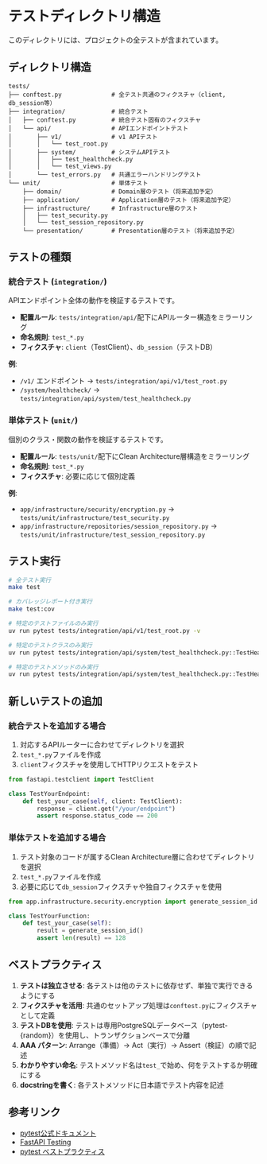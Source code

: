 # テストディレクトリ構造

このディレクトリには、プロジェクトの全テストが含まれています。

## ディレクトリ構造

```
tests/
├── conftest.py              # 全テスト共通のフィクスチャ（client, db_session等）
├── integration/             # 統合テスト
│   ├── conftest.py          # 統合テスト固有のフィクスチャ
│   └── api/                 # APIエンドポイントテスト
│       ├── v1/              # v1 APIテスト
│       │   └── test_root.py
│       ├── system/          # システムAPIテスト
│       │   ├── test_healthcheck.py
│       │   └── test_views.py
│       └── test_errors.py   # 共通エラーハンドリングテスト
└── unit/                    # 単体テスト
    ├── domain/              # Domain層のテスト（将来追加予定）
    ├── application/         # Application層のテスト（将来追加予定）
    ├── infrastructure/      # Infrastructure層のテスト
    │   ├── test_security.py
    │   └── test_session_repository.py
    └── presentation/        # Presentation層のテスト（将来追加予定）
```

## テストの種類

### 統合テスト (`integration/`)

APIエンドポイント全体の動作を検証するテストです。

- **配置ルール**: `tests/integration/api/`配下にAPIルーター構造をミラーリング
- **命名規則**: `test_*.py`
- **フィクスチャ**: `client`（TestClient）、`db_session`（テストDB）

**例**:
- `/v1/` エンドポイント → `tests/integration/api/v1/test_root.py`
- `/system/healthcheck/` → `tests/integration/api/system/test_healthcheck.py`

### 単体テスト (`unit/`)

個別のクラス・関数の動作を検証するテストです。

- **配置ルール**: `tests/unit/`配下にClean Architecture層構造をミラーリング
- **命名規則**: `test_*.py`
- **フィクスチャ**: 必要に応じて個別定義

**例**:
- `app/infrastructure/security/encryption.py` → `tests/unit/infrastructure/test_security.py`
- `app/infrastructure/repositories/session_repository.py` → `tests/unit/infrastructure/test_session_repository.py`

## テスト実行

```bash
# 全テスト実行
make test

# カバレッジレポート付き実行
make test:cov

# 特定のテストファイルのみ実行
uv run pytest tests/integration/api/v1/test_root.py -v

# 特定のテストクラスのみ実行
uv run pytest tests/integration/api/system/test_healthcheck.py::TestHealthCheck -v

# 特定のテストメソッドのみ実行
uv run pytest tests/integration/api/system/test_healthcheck.py::TestHealthCheck::test_healthcheck -v
```

## 新しいテストの追加

### 統合テストを追加する場合

1. 対応するAPIルーターに合わせてディレクトリを選択
2. `test_*.py`ファイルを作成
3. `client`フィクスチャを使用してHTTPリクエストをテスト

```python
from fastapi.testclient import TestClient

class TestYourEndpoint:
    def test_your_case(self, client: TestClient):
        response = client.get("/your/endpoint")
        assert response.status_code == 200
```

### 単体テストを追加する場合

1. テスト対象のコードが属するClean Architecture層に合わせてディレクトリを選択
2. `test_*.py`ファイルを作成
3. 必要に応じて`db_session`フィクスチャや独自フィクスチャを使用

```python
from app.infrastructure.security.encryption import generate_session_id

class TestYourFunction:
    def test_your_case(self):
        result = generate_session_id()
        assert len(result) == 128
```

## ベストプラクティス

1. **テストは独立させる**: 各テストは他のテストに依存せず、単独で実行できるようにする
2. **フィクスチャを活用**: 共通のセットアップ処理は`conftest.py`にフィクスチャとして定義
3. **テストDBを使用**: テストは専用PostgreSQLデータベース（pytest-{random}）を使用し、トランザクションベースで分離
4. **AAA パターン**: Arrange（準備）→ Act（実行）→ Assert（検証）の順で記述
5. **わかりやすい命名**: テストメソッド名は`test_`で始め、何をテストするか明確にする
6. **docstringを書く**: 各テストメソッドに日本語でテスト内容を記述

## 参考リンク

- [pytest公式ドキュメント](https://docs.pytest.org/)
- [FastAPI Testing](https://fastapi.tiangolo.com/tutorial/testing/)
- [pytest ベストプラクティス](https://pytest-with-eric.com/pytest-best-practices/pytest-organize-tests/)
